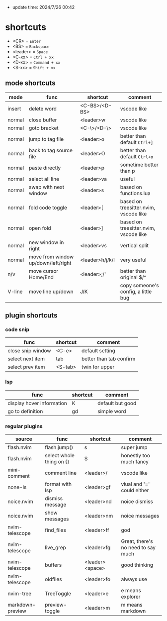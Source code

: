 * update time: 2024/7/26 00:42
# shortcuts
* \<CR> = `Enter`
* \<BS> = `Backspace`
* \<leader> = `Space`
* \<C-xx> = `Ctrl + xx`
* \<D-xx> = `Command + xx`
* \<S-xx> = `Shift + xx`

## mode shortcuts
|mode|func|shortcut|comment|
|-|-|-|-|
|insert|delete word|\<C-BS>/\<D-BS>|vscode like|
|normal|close buffer|\<leader>w|vscode like|
|normal|goto bracket|<C-\\>/<D-\\>|vscode like|
|normal|jump to tag file|\<leader>o|better than default `Ctrl+]`|
|normal|back to tag source file|\<leader>O|better than default `Ctrl+o`|
|normal|paste directly|\<leader>p|sometime better than p|
|normal|select all line|\<leader>va|useful|
|normal|swap with next window|\<leader>s|based on functions.lua|
|normal|fold code toggle|\<leader>[|based on treesitter.nvim, vscode like|
|normal|open fold|\<leader>]|based on treesitter.nvim, vscode like|
|normal|new window in right|\<leader>vs|vertical split|
|normal|move from window up/down/left/right|\<leader>h/j/k/l|very useful|
|n/v|move cursor Home/End|\<leader>;/'|better than original $/^|
|V-line|move line up/down|J/K|copy someone's config, a little bug|
## plugin shortcuts
### code snip
|func|shortcut|comment|
|-|-|-|
|close snip window|\<C-e>|default setting|
|select next item|tab|better than tab confirm|
|select prev item|\<S-tab>|twin for upper|
### lsp
|func|shortcut|comment|
|-|-|-|
|display hover information|K|default but good|
|go to definition|gd|simple word|
### regular plugins
|source|func|shortcut|comment|
|-|-|-|-|
|flash.nvim|flash.jump()|s|super jump|
|flash.nvim|select whole thing on {}|S|honestly too much fancy|
|mini-comment|comment line|\<leader>/|vscode like|
|none-ls|format with lsp|\<leader>gf|viual and '=' could either|
|noice.nvim|dismiss message|\<leader>nd|noice dismiss|
|noice.nvim|show messages|\<leader>nm|noice messages|
|nvim-telescope|find_files|\<leader>ff|god|
|nvim-telescope|live_grep|\<leader>fg|Great, there's no need to say much|
|nvim-telescope|buffers|\<leader>\<space>|good thinking|
|nvim-telescope|oldfiles|\<leader>fo|always use|
|nvim-tree|TreeToggle|\<leader>e|e means explorer|
|markdown-preview|preview-toggle|\<leader>m|m means markdown|
